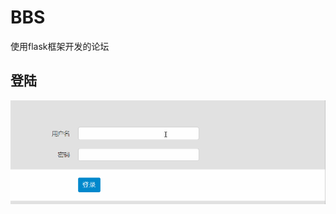 # BBS
使用flask框架开发的论坛


## 登陆
![login](https://github.com/chengxinghao/BBS-club/blob/master/static/login.gif)
